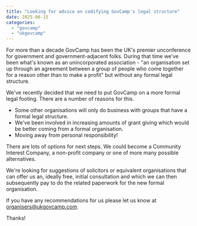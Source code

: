 ```yaml
---
title: "Looking for advice on codifying GovCamp's legal structure"
date: 2025-06-15
categories:
  - "govcamp"
  - "ukgovcamp"
---
```

For more than a decade GovCamp has been the UK's premier unconference for government and government-adjacent folks. During that time we've been what's known as an unincorporated association - "an organisation set up through an agreement between a group of people who come together for a reason other than to make a profit" but without any formal legal structure.

We've recently decided that we need to put GovCamp on a more formal legal footing. There are a number of reasons for this.

- Some other organisations will only do business with groups that have a formal legal structure.
- We've been involved in increasing amounts of grant giving which would be better coming from a formal organisation.
- Moving away from personal responsibility!

There are lots of options for next steps. We could become a Community Interest Company, a non-profit company or one of more many possible alternatives.

We're looking for suggestions of solicitors or equivalent organisations that can offer us an, ideally free, initial consultation and which we can then subsequently pay to do the related paperwork for the new formal organisation.

If you have any recommendations for us please let us know at organisers@ukgovcamp.com.

Thanks!
